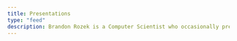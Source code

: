```yaml
---
title: Presentations
type: "feed"
description: Brandon Rozek is a Computer Scientist who occasionally presents his work.
---
```

